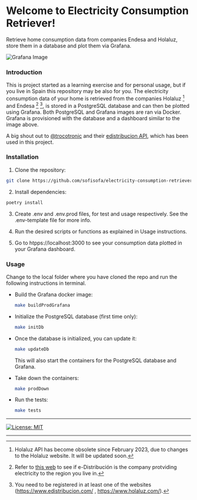 # Welcome to Electricity Consumption Retriever!

Retrieve home consumption data from companies Endesa and Holaluz, store them in a database and plot them via Grafana.

![Grafana Image](https://github.com/sofisofa/electricity-consumption-retriever/blob/main/Screensh-Grafana.png)

### Introduction
This is project started as a learning exercise and for personal usage, but if you live in Spain this repository may be also for you. The electricity consumption data of your home is retrieved from the companies Holaluz [^1] and Endesa [^2] [^3], is stored in a PostgreSQL database and can then be plotted using Grafana. Both PostgreSQL and Grafana images are ran via Docker. Grafana is provisioned with the database and a dashboard similar to the image above.

A big shout out to [@trocotronic](https://github.com/trocotronic) and their [edistribucion API](https://github.com/trocotronic/edistribucion), which has been used in this project.


### Installation
1. Clone the repository:
```bash
git clone https://github.com/sofisofa/electricity-consumption-retriever.git
```

2. Install dependencies:
```bash
poetry install
```

3. Create .env and .env.prod files, for test and usage respectively. See the .env-template file for more info.


4. Run the desired scripts or functions as explained in Usage instructions.


5. Go to htpps://localhost:3000 to see your consumption data plotted in your Grafana dashboard.


### Usage
Change to the local folder where you have cloned the repo and run the following instructions in terminal.

* Build the Grafana docker image:
    ```bash
    make buildProdGrafana
    ```

* Initialize the PostgreSQL database (first time only):
    ```bash
    make initDb
    ```
  
* Once the database is initialized, you can update it:
    ```bash 
    make updateDb
    ```
  This will also start the containers for the PostgreSQL database and Grafana.


* Take down the containers:
    ```bash 
    make prodDown
    ```

* Run the tests:
    ```bash
    make tests
    ```

----

 [![License: MIT](https://img.shields.io/badge/License-MIT-yellow.svg)](https://opensource.org/licenses/MIT)

----
[^1]: Holaluz API has become obsolete since February 2023, due to changes to the Holaluz website. It will be updated soon.

[^2]: Refer to [this web](https://www.endesa.com/es/blog/blog-de-endesa/luz/comercializadora-distribuidora-diferencias) to see if e-Distribución is the company protviding electricity to the region you live in.

[^3]: You need to be registered in at least one of the websites (https://www.edistribucion.com/ , https://www.holaluz.com/).
